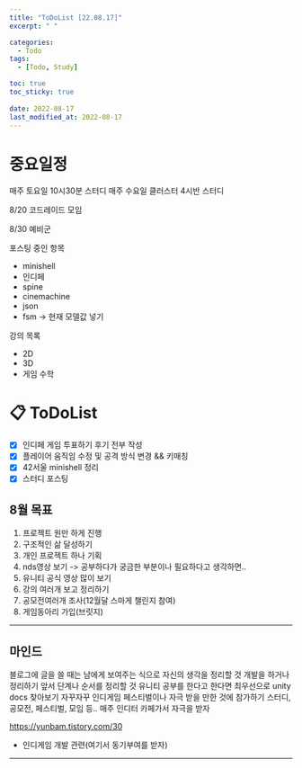 ```yaml
---
title: "ToDoList [22.08.17]"
excerpt: " "

categories:
  - Todo
tags:
  - [Todo, Study]

toc: true
toc_sticky: true
 
date: 2022-08-17
last_modified_at: 2022-08-17
---
```


# 중요일정

매주 토요일 10시30분 스터디
매주 수요일 클러스터 4시반 스터디

8/20 코드레이드 모임

8/30 예비군

포스팅 중인 항목
- minishell
- 인디페
- spine
- cinemachine
- json
- fsm -> 현재 모델값 넣기

강의 목록
- 2D
- 3D
- 게임 수학

# 📋 ToDoList  

- [x] 인디페 게임 투표하기 후기 전부 작성
- [x] 플레이어 움직임 수정 및 공격 방식 변경 && 키매칭
- [x] 42서울 minishell 정리
- [x] 스터디 포스팅

## 8월 목표  

1. 프로젝트 원만 하게 진행
2. 구조적인 삶 달성하기
3. 개인 프로젝트 하나 기획
4. nds영상 보기 -> 공부하다가 궁금한 부분이나 필요하다고 생각하면..
5. 유니티 공식 영상 많이 보기
6. 강의 여러개 보고 정리하기
7. 공모전여러개 조사(12월달 스마게 챌린지 참여)
8. 게임동아리 가입(브릿지)

---

## 마인드

블로그에 글을 쓸 때는 남에게 보여주는 식으로 자신의 생각을 정리할 것
개발을 하거나 정리하기 앞서 단계나 순서를 정리할 것
유니티 공부를 한다고 한다면 최우선으로 unity docs 찾아보기
자꾸자꾸 인디게임 페스티벌이나 자극 받을 만한 것에 참가하기
스터디, 공모전, 페스티벌, 모임 등..
매주 인디터 카페가서 자극을 받자

https://yunbam.tistory.com/30
- 인디게임 개발 관련(여기서 동기부여를 받자)

---

